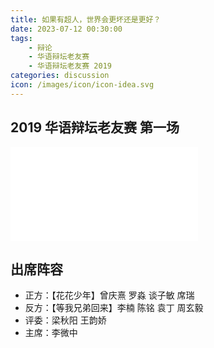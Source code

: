 ```yaml
---
title: 如果有超人，世界会更坏还是更好？
date: 2023-07-12 00:30:00
tags:
    - 辩论
    - 华语辩坛老友赛
    - 华语辩坛老友赛 2019
categories: discussion
icon: /images/icon/icon-idea.svg
---
```


## 2019 华语辩坛老友赛 第一场

<div class="video-container">
    <iframe src="//player.bilibili.com/player.html?aid=84778246&bvid=BV1f7411a7Gf&cid=144909486&page=1" scrolling="no" border="0" frameborder="no" framespacing="0" allowfullscreen="true"> </iframe>
</div>

## 出席阵容

- 正方：【花花少年】曾庆熹 罗淼 谈子敏 席瑞
- 反方：【等我兄弟回来】李楠 陈铭 袁丁 周玄毅
- 评委：梁秋阳 王韵娇
- 主席：李微中
